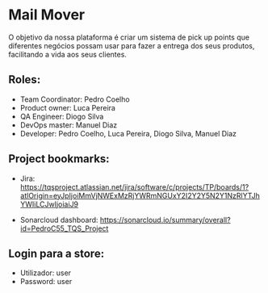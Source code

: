 # Mail Mover
  O objetivo da nossa plataforma é criar um sistema de pick up points que diferentes negócios possam usar para fazer a entrega dos seus produtos, facilitando a vida aos seus clientes. 


## Roles: 
  - Team Coordinator: Pedro Coelho
  - Product owner: Luca Pereira
  - QA Engineer: Diogo Silva
  - DevOps master: Manuel Diaz
  - Developer: Pedro Coelho, Luca Pereira, Diogo Silva, Manuel Diaz


## Project bookmarks: 
  - Jira: https://tqsproject.atlassian.net/jira/software/c/projects/TP/boards/1?atlOrigin=eyJpIjoiMmVjNWExMzRjYWRmNGUxY2I2Y2Y5N2Y1NzRlYTJhYWIiLCJwIjoiaiJ9

- Sonarcloud dashboard: https://sonarcloud.io/summary/overall?id=PedroC55_TQS_Project

## Login para a store:
  - Utilizador: user
  - Password: user
